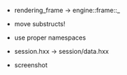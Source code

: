 - rendering_frame -> engine::frame::_

- move substructs!
- use proper namespaces
- session.hxx -> session/data.hxx

- screenshot